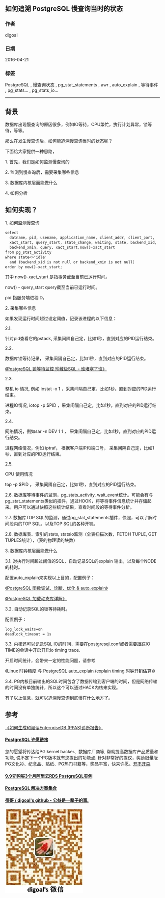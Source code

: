 ## 如何追溯 PostgreSQL 慢查询当时的状态  
         
### 作者          
digoal         
           
### 日期           
2016-04-21        
                    
### 标签        
PostgreSQL , 慢查询状态 , pg_stat_statements , awr , auto_explain , 等待事件 , pg_stats... , pg_stats_io...    
        
----    
       
## 背景        
数据库出现慢查询的原因很多，例如IO等待，CPU繁忙，执行计划异常，锁等待，等等。  
  
那么在发生慢查询后，如何能追溯慢查询当时的状态呢？  
  
下面给大家提供一种思路，  
  
1\. 首先，我们是如何监测慢查询的  
  
2\. 监测到慢查询后，需要采集哪些信息  
  
3\. 数据库内核层面能做什么  
  
4\. 如何分析  
  
## 如何实现？  
  
1\. 如何监测慢查询  
  
```  
select   
  datname, pid, usename, application_name, client_addr, client_port,   
  xact_start, query_start, state_change, waiting, state, backend_xid,   
  backend_xmin, query, xact_start,now()-xact_start   
from pg_stat_activity   
where state<>'idle'   
  and (backend_xid is not null or backend_xmin is not null)   
order by now()-xact_start;    
```  
  
其中 now()-xact_start 是指事务截至当前已运行时间。  
  
now() - query_start query截至当前已运行时间。  
  
pid 指服务端进程ID。  
  
2\. 采集哪些信息  
  
如果发现运行时间超过设定阈值，记录该进程的以下信息：  
  
2\.1\.  
  
针对pid查看它的pstack, 采集间隔自己定，比如1秒，直到对应的PID运行结束。  
  
2\.2\.  
  
数据库锁等待记录， 采集间隔自己定，比如1秒，直到对应的PID运行结束。  
  
[《PostgreSQL 锁等待监控 珍藏级SQL - 谁堵塞了谁》](../201705/20170521_01.md)    
  
2\.3\.  
  
整机 io 情况, 例如 iostat -x 1 ，采集间隔自己定，比如1秒，直到对应的PID运行结束。  
  
进程IO情况, iotop -p $PID ，采集间隔自己定，比如1秒，直到对应的PID运行结束。  
  
2\.4\.  
  
网络情况，例如sar -n DEV 1 1 ， 采集间隔自己定，比如1秒，直到对应的PID运行结束。  
  
进程网络情况，例如 iptraf， 根据客户端IP和端口号， 采集间隔自己定，比如1秒，直到对应的PID运行结束。  
  
2\.5\.  
  
CPU 使用情况  
  
top -p $PID ， 采集间隔自己定，比如1秒，直到对应的PID运行结束。  
  
2\.6\. 数据库等待事件的监测，pg_stats_activity, wait_event统计。可能会有与pg_stat_statements类似的插件，通过HOOK，将等待事件信息统计并存储起来。用户可以通过快照这些统计结果，查看时间段的等待事件分析。  
  
2\.7\. 数据库TOP SQL的监测，通过pg_stat_statements插件，快照，可以了解时间段内的TOP SQL，以及TOP SQL的各种开销。  
  
2\.8\. 数据库表、索引的stats, statsio监测（全表扫描次数，FETCH TUPLE, GET TUPLES统计），（表的物理读的块数）  
  
3\. 数据库内核层面能做什么  
  
3\.1\. 对执行时间超过阈值的SQL，自动记录SQL的explain 输出，以及每个NODE的耗时。  
  
配置auto_explain来实现以上目的，配置例子：  
  
[《PostgreSQL 函数调试、诊断、优化 & auto_explain》](../201611/20161121_02.md)    
  
[《PostgreSQL 加载动态库详解》](../201603/20160316_01.md)    
  
3\.2\. 自动记录SQL的锁等待耗时。  
  
配置例子：  
  
```  
log_lock_waits=on  
deadlock_timeout = 1s  
```  
  
3\.3\. 内核还可以记录SQL IO的时间，需要在postgresql.conf或者需要跟踪IO TIME的会话中开启开启io timing trace.  
  
开启时间统计，会带来一定的性能问题，请参考  
  
[《Linux 时钟精度 与 PostgreSQL auto_explain (explain timing 时钟开销估算)》](../201612/20161228_02.md)    
  
3\.4\. PG内核目前输出的SQL时间包含了数据传输到客户端的时间，但是网络传输的时间没有单独统计，所以这个可以通过HACK内核来实现。  
  
有了以上信息，就可以追溯慢查询到底慢在什么地方了。  
  
## 参考
[《如何生成和阅读EnterpriseDB (PPAS)诊断报告》](../201606/20160628_01.md)    
  
  
  
  
  
  
  
  
  
  
  
  
  
  
  
  
  
  
  
  
  
  
  
  
  
  
  
  
  
  
  
  
  
  
  
  
  
  
  
  
  
  
  
  
  
  
  
  
  
  
  
  
  
  
  
  
  
  
  
  
  
  
  
  
  
  
  
  
  
  
  
  
  
#### [PostgreSQL 许愿链接](https://github.com/digoal/blog/issues/76 "269ac3d1c492e938c0191101c7238216")
您的愿望将传达给PG kernel hacker、数据库厂商等, 帮助提高数据库产品质量和功能, 说不定下一个PG版本就有您提出的功能点. 针对非常好的提议，奖励限量版PG文化衫、纪念品、贴纸、PG热门书籍等，奖品丰富，快来许愿。[开不开森](https://github.com/digoal/blog/issues/76 "269ac3d1c492e938c0191101c7238216").  
  
  
#### [9.9元购买3个月阿里云RDS PostgreSQL实例](https://www.aliyun.com/database/postgresqlactivity "57258f76c37864c6e6d23383d05714ea")
  
  
#### [PostgreSQL 解决方案集合](https://yq.aliyun.com/topic/118 "40cff096e9ed7122c512b35d8561d9c8")
  
  
#### [德哥 / digoal's github - 公益是一辈子的事.](https://github.com/digoal/blog/blob/master/README.md "22709685feb7cab07d30f30387f0a9ae")
  
  
![digoal's wechat](../pic/digoal_weixin.jpg "f7ad92eeba24523fd47a6e1a0e691b59")
  
